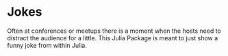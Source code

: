# Jokes

Often at conferences or meetups there is a moment when the hosts need to distract the audience for a little. This Julia Package is meant to just show a funny joke from within Julia.